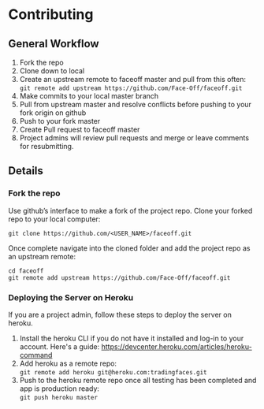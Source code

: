 # Contributing

## General Workflow

1. Fork the repo
2. Clone down to local
3. Create an upstream remote to faceoff master and pull from this often:<br>
```git remote add upstream https://github.com/Face-Off/faceoff.git```
4. Make commits to your local master branch
5. Pull from upstream master and resolve conflicts before pushing to your fork origin on github
6. Push to your fork master
7. Create Pull request to faceoff master
8. Project admins will review pull requests and merge or leave comments for resubmitting.

## Details 

### Fork the repo

Use github’s interface to make a fork of the project repo. Clone your forked repo to your local computer:
```
git clone https://github.com/<USER_NAME>/faceoff.git
```

Once complete navigate into the cloned folder and add the project repo as an upstream remote:
```
cd faceoff
git remote add upstream https://github.com/Face-Off/faceoff.git
```

### Deploying the Server on Heroku
If you are a project admin, follow these steps to deploy the server on heroku.

1. Install the heroku CLI if you do not have it installed and log-in to your account. Here's a guide: https://devcenter.heroku.com/articles/heroku-command
2. Add heroku as a remote repo:<br>
```git remote add heroku git@heroku.com:tradingfaces.git```
3. Push to the heroku remote repo once all testing has been completed and app is production ready:<br>
```git push heroku master```



<!-- Links -->
[style guide]: https://github.com/hackreactor-labs/style-guide
[n-queens]: https://github.com/hackreactor-labs/n-queens
[Underbar]: https://github.com/hackreactor-labs/underbar
[curriculum workflow diagram]: http://i.imgur.com/p0e4tQK.png
[cons of merge]: https://f.cloud.github.com/assets/1577682/1458274/1391ac28-435e-11e3-88b6-69c85029c978.png
[Bookstrap]: https://github.com/hackreactor/bookstrap
[Taser]: https://github.com/hackreactor/bookstrap
[tools workflow diagram]: http://i.imgur.com/kzlrDj7.png
[Git Flow]: http://nvie.com/posts/a-successful-git-branching-model/
[GitHub Flow]: http://scottchacon.com/2011/08/31/github-flow.html
[Squash]: http://gitready.com/advanced/2009/02/10/squashing-commits-with-rebase.html
